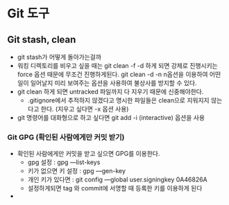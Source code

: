 # Git 도구

## Git stash, clean
- git stash가 어떻게 돌아가는걸까
- 워킹 디렉토리를 비우고 싶을 때는 git clean -f -d 하게 되면 강제로 진행시키는 force 옵션 때문에 무조건 진행하게된다. git clean -d -n n옵션을 이용하여 어떤 일이 일어날지 미리 보여주는 옵션을 사용하여 불상사를 방지할 수 있다.
- git clean 하게 되면 untracked 파일까지 다 지우기 때문에 신중해야한다.
    - .gitignore에서 추적하지 않겠다고 명시한 파일들은 clean으로 지워지지 않는다고 한다. (지우고 싶다면 -x 옵션 사용)
- git 명령어를 대화형으로 하고 싶다면 git add -i (interactive) 옵션을 사용

### Git GPG (확인된 사람에게만 커밋 받기)
- 확인된 사람에게만 커밋을 받고 싶으면 GPG를 이용한다.
    - gpg 설정 : gpg —list-keys
    - 키가 없으면 키 설정 : gpg —gen-key
    - 개인 키가 있다면 : git config —global user.signingkey 0A46826A
    - 설정하게되면 tag 와 commit에 서명할 때 등록한 키를 이용하게 된다
- 
